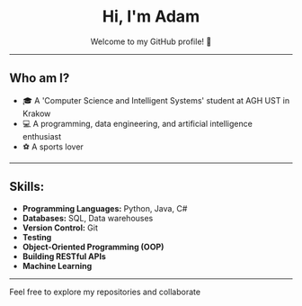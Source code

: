 <h1 align="center">Hi, I'm Adam</h1>

<p align="center">Welcome to my GitHub profile! 🚀</p>

---

## Who am I?

- 🎓 A 'Computer Science and Intelligent Systems' student at AGH UST in Krakow
- 💻 A programming, data engineering, and artificial intelligence enthusiast
- ⚽ A sports lover

---

## Skills:

- **Programming Languages:** Python, Java, C#
- **Databases:** SQL, Data warehouses
- **Version Control:** Git
- **Testing** 
- **Object-Oriented Programming (OOP)**
- **Building RESTful APIs**
- **Machine Learning**

---

Feel free to explore my repositories and collaborate
